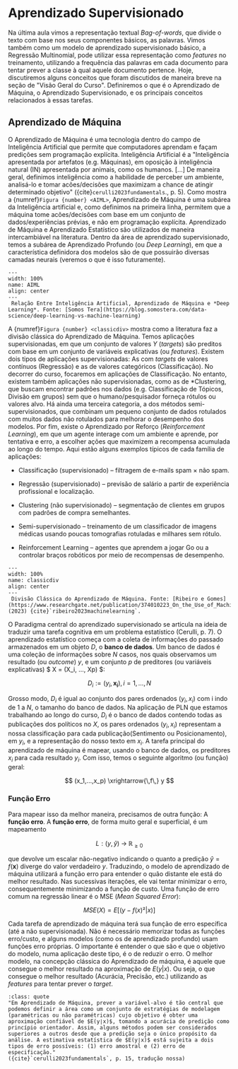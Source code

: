# Aprendizado Supervisionado


Na última aula vimos a representação textual *Bag-of-words*, que divide o texto com base nos seus componentes básicos, as palavras. Vimos também como um modelo de aprendizado supervisionado básico, a Regressão Multinomial, pode utilizar essa representação como *features* no treinamento, utilizando a frequência das palavras em cada documento para tentar prever a classe à qual aquele documento pertence. Hoje, discutiremos alguns conceitos que foram discutidos de maneira breve na seção de "Visão Geral do Curso". Definiremos o que é o Aprendizado de Máquina, o Aprendizado Supervisionado, e os principais conceitos relacionados à essas tarefas.

## Aprendizado de Máquina

O Aprendizado de Máquina é uma tecnologia dentro do campo de Inteligência Artificial que permite que computadores aprendam e façam predições sem programação explícita. Inteligência Artificial é a "Inteligência apresentada por artefatos (e.g. Máquinas), em oposição à inteligência natural (IN) apresentada por animais, como os humanos. [...] De maneira geral, definimos inteligência como a habilidade de perceber um ambiente, analisá-lo e tomar acões/decisões que maximizam a chance de atingir determinado objetivo" ({cite}`cerulli2023fundamentals`., p. 5). Como mostra a {numref}`Figura {number} <AIML>`, Aprendizado de Máquina é uma subárea da Inteligência artificial e, como definimos na primeira linha, permitem que a máquina tome acões/decisões com base em um conjunto de dados/experiências prévias, e não em programação explícita. Aprendizado de Máquina e Aprendizado Estatístico são utilizados de maneira intercambiável na literatura. Dentro da área de aprendizado supervisionado, temos a subárea de Aprendizado Profundo (ou *Deep Learning*), em que a característica definidora dos modelos são de que possuirão diversas camadas neurais (veremos o que é isso futuramente).


```{figure} ../aula4/images/AIML.png
---
width: 100%
name: AIML
align: center
---
 Relação Entre Inteligência Artificial, Aprendizado de Máquina e *Deep Learning*. Fonte: [Somos Tera](https://blog.somostera.com/data-science/deep-learning-vs-machine-learning)
```


A {numref}`Figura {number} <classicdiv>` mostra como a literatura faz a divisão clássica do Aprendizado de Máquina. Temos aplicações supervisionadas, em que um conjunto de valores $Y$ (*targets*) são preditos com base em um conjunto de variáveis explicativas (ou *features*). Existem dois tipos de aplicações supervisionadas: As com *targets* de valores contínuos (Regressão) e as de valores categóricos (Classificação). No decorrer do curso, focaremos em aplicações de Classificação. No entanto, existem também aplicações não supervisionadas, como as de *Clustering, que buscam encontrar padrões nos dados (e.g. Classificação de Tópicos, Divisão em grupos) sem que o humano/pesquisador forneça rótulos ou valores alvo. Há ainda uma terceira categoria, a dos métodos semi-supervisionados, que combinam um pequeno conjunto de dados rotulados com muitos dados não rotulados para melhorar o desempenho dos modelos. Por fim, existe o Aprendizado por Reforço (*Reinforcement Learning*), em que um agente interage com um ambiente e aprende, por tentativa e erro, a escolher ações que maximizem a recompensa acumulada ao longo do tempo. Aqui estão alguns exemplos típicos de cada família de aplicações:

- Classificação (supervisionado) – filtragem de e-mails spam × não spam.

- Regressão (supervisionado) – previsão de salário a partir de experiência profissional e localização.

- Clustering (não supervisionado) – segmentação de clientes em grupos com padrões de compra semelhantes.

- Semi-supervisionado – treinamento de um classificador de imagens médicas usando poucas tomografias rotuladas e milhares sem rótulo.

- Reinforcement Learning – agentes que aprendem a jogar Go ou a controlar braços robóticos por meio de recompensas de desempenho.



```{figure} ../aula4/images/classicdivision.jpg
---
width: 100%
name: classicdiv
align: center
---
 Divisão Clássica do Aprendizado de Máquina. Fonte: [Ribeiro e Gomes](https://www.researchgate.net/publication/374010223_On_the_Use_of_Machine_Learning_for_Damage_Assessment_in_Composite_Structures_A_Review) (2023) {cite}`ribeiro2023machinelearning`.
```


O Paradigma central do aprendizado supervisionado se articula na ideia de traduzir uma tarefa cognitiva em um problema estatístico (Cerulli, p. 7). O aprendizado estatístico começa com a coleta de informações do passado armazenados em um objeto $D$, o **banco de dados**. Um banco de dados é uma coleção de informações sobre $N$ casos, nos quais observamos um resultado (ou *outcome*) $y$, e um conjunto $p$ de preditores (ou variáveis explicativas) $ X = (X_i, ..., Xp) $:


$$
D_i := {(y_i, \mathbf{x_i}), i = 1,\dots, N}
$$

Grosso modo, $D_i$ é igual ao conjunto dos pares ordenados $(y_i,x_i)$ com i indo de 1 a $N$, o tamanho do banco de dados. Na aplicação de PLN que estamos trabalhando ao longo do curso, $D_i$ é o banco de dados contendo todas as publicações dos políticos no *X*, os pares ordenados $(y_i,x_i)$ representam a nossa classificação para cada publicação(Sentimento ou Posicionamento), em $y_i$, e a representação do nosso texto em $x_i$. A tarefa principal do aprendizado de máquina é mapear, usando o banco de dados, os preditores $x_i$ para cada resultado $y_i$. Com isso, temos o seguinte algoritmo (ou função) geral:

$$
(x_1,...,x_p) \xrightarrow{\,f\,} y 
$$


### Função Erro


Para mapear isso da melhor maneira, precisamos de outra função: A **função erro**. A **função erro**, de forma muito geral e superficial, é um mapeamento  

$$
L : (y, \hat{y}) \;\longrightarrow\; \mathbb{R}_{\ge 0}
$$

que devolve um escalar não-negativo indicando o quanto a predição $\hat{y}=f(\mathbf{x})$ diverge do valor verdadeiro $y$. Traduzindo, o modelo de aprendizado de máquina utilizará a função erro para entender o quão distante ele está do melhor resultado. Nas sucessivas iterações, ele vai tentar minimizar o erro, consequentemente minimizando a função de custo. Uma função de erro comum na regressão linear é o MSE (*Mean Squared Error*):

$$
MSE (X) = E[(y- f(x)²| x)]
$$

Cada tarefa de aprendizado de máquina terá sua função de erro específica (até a não supervisionada). Não é necessário memorizar todas as funções erro/custo, e alguns modelos (como os de aprendizado profundo) usam funções erro próprias. O importante é entender o que são e que o objetivo do modelo, numa aplicação deste tipo, é o de reduzir o erro. O melhor modelo, na concepção clássica do Aprendizado de máquina, é aquele que consegue o melhor resultado na aproximação de $E(y|x)$. Ou seja, o que consegue o melhor resultado (Acurácia, Precisão, etc.) utilizando as *features* para tentar prever o *target*.



```{admonition} 💬 Com a palavra, os autores:
:class: quote
"Em Aprendizado de Máquina, prever a variável-alvo é tão central que podemos definir a área como um conjunto de estratégias de modelagem (paramétricas ou não paramétricas) cujo objetivo é obter uma aproximação confiável de $E(y∣x)$, tomando a acurácia de predição como princípio orientador. Assim, alguns métodos podem ser considerados superiores a outros desde que a predição seja o único propósito da análise. A estimativa estatística de $E(y∣x)$ está sujeita a dois tipos de erro possíveis: (1) erro amostral e (2) erro de especificação."
({cite}`cerulli2023fundamentals`, p. 15, tradução nossa)
```



















